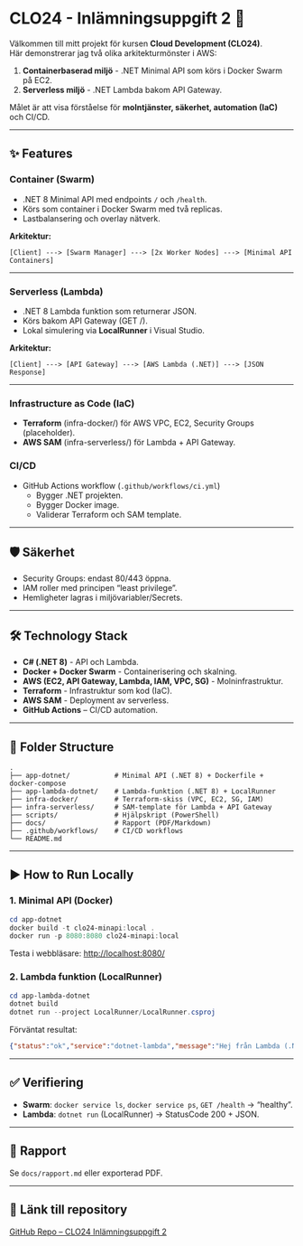 # CLO24 - Inlämningsuppgift 2 🚀

Välkommen till mitt projekt för kursen **Cloud Development (CLO24)**.  
Här demonstrerar jag två olika arkitekturmönster i AWS:  

1. **Containerbaserad miljö** - .NET Minimal API som körs i Docker Swarm på EC2.  
2. **Serverless miljö** - .NET Lambda bakom API Gateway.  

Målet är att visa förståelse för **molntjänster, säkerhet, automation (IaC)** och CI/CD.  

---

## ✨ Features  

### Container (Swarm)  
- .NET 8 Minimal API med endpoints `/` och `/health`.  
- Körs som container i Docker Swarm med två replicas.  
- Lastbalansering och overlay nätverk.  

**Arkitektur:**  
```
[Client] ---> [Swarm Manager] ---> [2x Worker Nodes] ---> [Minimal API Containers]
```

---

### Serverless (Lambda)  
- .NET 8 Lambda funktion som returnerar JSON.  
- Körs bakom API Gateway (GET /).  
- Lokal simulering via **LocalRunner** i Visual Studio.  

**Arkitektur:**  
```
[Client] ---> [API Gateway] ---> [AWS Lambda (.NET)] ---> [JSON Response]
```

---

### Infrastructure as Code (IaC)  
- **Terraform** (infra-docker/) för AWS VPC, EC2, Security Groups (placeholder).  
- **AWS SAM** (infra-serverless/) för Lambda + API Gateway.  

### CI/CD  
- GitHub Actions workflow (`.github/workflows/ci.yml`)  
  - Bygger .NET projekten.  
  - Bygger Docker image.  
  - Validerar Terraform och SAM template.  

---

## 🛡 Säkerhet  
- Security Groups: endast 80/443 öppna.  
- IAM roller med principen “least privilege”.  
- Hemligheter lagras i miljövariabler/Secrets.  

---

## 🛠 Technology Stack  
- **C# (.NET 8)** - API och Lambda.  
- **Docker + Docker Swarm** - Containerisering och skalning.  
- **AWS (EC2, API Gateway, Lambda, IAM, VPC, SG)** - Molninfrastruktur.  
- **Terraform** - Infrastruktur som kod (IaC).  
- **AWS SAM** - Deployment av serverless.  
- **GitHub Actions** – CI/CD automation.  

---

## 📂 Folder Structure  
```
.
├── app-dotnet/           # Minimal API (.NET 8) + Dockerfile + docker-compose
├── app-lambda-dotnet/    # Lambda-funktion (.NET 8) + LocalRunner
├── infra-docker/         # Terraform-skiss (VPC, EC2, SG, IAM)
├── infra-serverless/     # SAM-template för Lambda + API Gateway
├── scripts/              # Hjälpskript (PowerShell)
├── docs/                 # Rapport (PDF/Markdown)
├── .github/workflows/    # CI/CD workflows
└── README.md
```

---

## ▶️ How to Run Locally  

### 1. Minimal API (Docker)  
```powershell
cd app-dotnet
docker build -t clo24-minapi:local .
docker run -p 8080:8080 clo24-minapi:local
```
Testa i webbläsare: [http://localhost:8080/](http://localhost:8080/)  

### 2. Lambda funktion (LocalRunner)  
```powershell
cd app-lambda-dotnet
dotnet build
dotnet run --project LocalRunner/LocalRunner.csproj
```
Förväntat resultat:  
```json
{"status":"ok","service":"dotnet-lambda","message":"Hej från Lambda (.NET)!"}
```

---

## ✅ Verifiering  
- **Swarm**: `docker service ls`, `docker service ps`, `GET /health` → “healthy”.  
- **Lambda**: `dotnet run` (LocalRunner) → StatusCode 200 + JSON.  

---

## 📄 Rapport  
Se `docs/rapport.md` eller exporterad PDF.  

---

## 🔗 Länk till repository  
[GitHub Repo – CLO24 Inlämningsuppgift 2](https://github.com/OtrevligAbbe/CLO24-Inlamningsuppgift2-AlbinStenhoff)  
